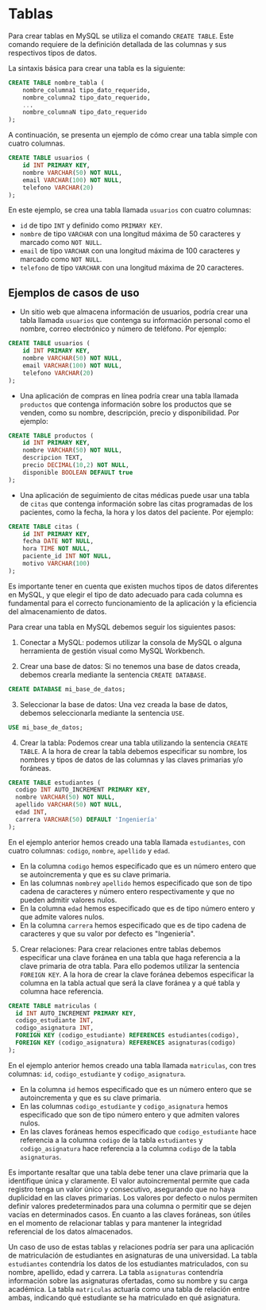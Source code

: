 # Tablas

Para crear tablas en MySQL se utiliza el comando `CREATE TABLE`. Este comando requiere de la definición detallada de las columnas y sus respectivos tipos de datos.

La sintaxis básica para crear una tabla es la siguiente:

```sql
CREATE TABLE nombre_tabla (
    nombre_columna1 tipo_dato_requerido,
    nombre_columna2 tipo_dato_requerido,
    ...
    nombre_columnaN tipo_dato_requerido
);
```

A continuación, se presenta un ejemplo de cómo crear una tabla simple con cuatro columnas.

```sql
CREATE TABLE usuarios (
    id INT PRIMARY KEY,
    nombre VARCHAR(50) NOT NULL,
    email VARCHAR(100) NOT NULL,
    telefono VARCHAR(20)
);
```

En este ejemplo, se crea una tabla llamada `usuarios` con cuatro columnas: 

- `id` de tipo `INT` y definido como `PRIMARY KEY`.
- `nombre` de tipo `VARCHAR` con una longitud máxima de 50 caracteres y marcado como `NOT NULL`.
- `email` de tipo `VARCHAR` con una longitud máxima de 100 caracteres y marcado como `NOT NULL`.
- `telefono` de tipo `VARCHAR` con una longitud máxima de 20 caracteres.

## Ejemplos de casos de uso

- Un sitio web que almacena información de usuarios, podría crear una tabla llamada `usuarios` que contenga su información personal como el nombre, correo electrónico y número de teléfono. Por ejemplo: 

```sql
CREATE TABLE usuarios (
    id INT PRIMARY KEY,
    nombre VARCHAR(50) NOT NULL,
    email VARCHAR(100) NOT NULL,
    telefono VARCHAR(20)
);
```

- Una aplicación de compras en línea podría crear una tabla llamada `productos` que contenga información sobre los productos que se venden, como su nombre, descripción, precio y disponibilidad. Por ejemplo:

```sql
CREATE TABLE productos (
    id INT PRIMARY KEY,
    nombre VARCHAR(50) NOT NULL,
    descripcion TEXT,
    precio DECIMAL(10,2) NOT NULL,
    disponible BOOLEAN DEFAULT true
);
```

- Una aplicación de seguimiento de citas médicas puede usar una tabla de `citas` que contenga información sobre las citas programadas de los pacientes, como la fecha, la hora y los datos del paciente. Por ejemplo:

```sql
CREATE TABLE citas (
    id INT PRIMARY KEY,
    fecha DATE NOT NULL,
    hora TIME NOT NULL,
    paciente_id INT NOT NULL,
    motivo VARCHAR(100)
);
```

Es importante tener en cuenta que existen muchos tipos de datos diferentes en MySQL, y que elegir el tipo de dato adecuado para cada columna es fundamental para el correcto funcionamiento de la aplicación y la eficiencia del almacenamiento de datos.


Para crear una tabla en MySQL debemos seguir los siguientes pasos:

1. Conectar a MySQL: podemos utilizar la consola de MySQL o alguna herramienta de gestión visual como MySQL Workbench.

2. Crear una base de datos: Si no tenemos una base de datos creada, debemos crearla mediante la sentencia `CREATE DATABASE`.

```sql
CREATE DATABASE mi_base_de_datos;
```

3. Seleccionar la base de datos: Una vez creada la base de datos, debemos seleccionarla mediante la sentencia `USE`.

```sql
USE mi_base_de_datos;
```

4. Crear la tabla: Podemos crear una tabla utilizando la sentencia `CREATE TABLE`. A la hora de crear la tabla debemos especificar su nombre, los nombres y tipos de datos de las columnas y las claves primarias y/o foráneas.

```sql
CREATE TABLE estudiantes (
  codigo INT AUTO_INCREMENT PRIMARY KEY,
  nombre VARCHAR(50) NOT NULL,
  apellido VARCHAR(50) NOT NULL,
  edad INT,
  carrera VARCHAR(50) DEFAULT 'Ingeniería'
);
```

En el ejemplo anterior hemos creado una tabla llamada `estudiantes`, con cuatro columnas: `codigo`, `nombre`, `apellido` y `edad`. 

- En la columna `codigo` hemos especificado que es un número entero que se autoincrementa y que es su clave primaria.
- En las columnas `nombre`y `apellido`  hemos especificado que son de tipo cadena de caracteres y número entero respectivamente y que no pueden admitir valores nulos.
- En la columna `edad` hemos especificado que es de tipo número entero y que admite valores nulos.
- En la columna `carrera` hemos especificado que es de tipo cadena de caracteres y que su valor por defecto es "Ingeniería".

5. Crear relaciones: Para crear relaciones entre tablas debemos especificar una clave foránea en una tabla que haga referencia a la clave primaria de otra tabla. Para ello podemos utilizar la sentencia `FOREIGN KEY`. A la hora de crear la clave foránea debemos especificar la columna en la tabla actual que será la clave foránea y a qué tabla y columna hace referencia.

```sql
CREATE TABLE matriculas (
  id INT AUTO_INCREMENT PRIMARY KEY,
  codigo_estudiante INT,
  codigo_asignatura INT,
  FOREIGN KEY (codigo_estudiante) REFERENCES estudiantes(codigo),
  FOREIGN KEY (codigo_asignatura) REFERENCES asignaturas(codigo)
);
```

En el ejemplo anterior hemos creado una tabla llamada `matriculas`, con tres columnas: `id`, `codigo_estudiante` y `codigo_asignatura`.

- En la columna `id` hemos especificado que es un número entero que se autoincrementa y que es su clave primaria.
- En las columnas `codigo_estudiante` y `codigo_asignatura` hemos especificado que son de tipo número entero y que admiten valores nulos.
- En las claves foráneas hemos especificado que `codigo_estudiante` hace referencia a la columna `codigo` de la tabla `estudiantes` y `codigo_asignatura` hace referencia a la columna `codigo` de la tabla `asignaturas`.

Es importante resaltar que una tabla debe tener una clave primaria que la identifique única y claramente. El valor autoincremental permite que cada registro tenga un valor único y consecutivo, asegurando que no haya duplicidad en las claves primarias. Los valores por defecto o nulos permiten definir valores predeterminados para una columna o permitir que se dejen vacías en determinados casos. En cuanto a las claves foráneas, son útiles en el momento de relacionar tablas y para mantener la integridad referencial de los datos almacenados.

Un caso de uso de estas tablas y relaciones podría ser para una aplicación de matriculación de estudiantes en asignaturas de una universidad. La tabla `estudiantes` contendría los datos de los estudiantes matriculados, con su nombre, apellido, edad y carrera. La tabla `asignaturas` contendría información sobre las asignaturas ofertadas, como su nombre y su carga académica. La tabla `matriculas` actuaría como una tabla de relación entre ambas, indicando qué estudiante se ha matriculado en qué asignatura.